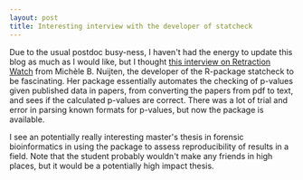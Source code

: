 ```yaml
---
layout: post
title: Interesting interview with the developer of statcheck
---
```

Due to the usual postdoc busy-ness, I haven't had the energy to update this blog as much as I would like, but I thought [this interview on Retraction Watch](http://retractionwatch.com/2015/11/17/making-it-easier-and-more-automated-to-find-errors-a-guest-post-from-the-co-developer-of-statcheck/#more-34435) from Michèle B. Nuijten, the developer of the R-package statcheck to be fascinating. Her package essentially automates the checking of p-values given published data in papers, from converting the papers from pdf to text, and sees if the calculated p-values are correct. There was a lot of trial and error in parsing known formats for p-values, but now the package is available.

I see an potentially really interesting master's thesis in forensic bioinformatics in using the package to assess reproducibility of results in a field. Note that the student probably wouldn't make any friends in high places, but it would be a potentially high impact thesis.
